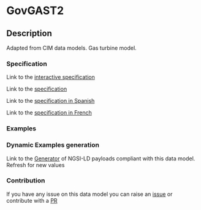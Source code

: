 # GovGAST2

## Description 

Adapted from CIM data models. Gas turbine model.
### Specification

Link to the [interactive specification](https://swagger.lab.fiware.org/?url=https://smart-data-models.github.io/dataModel.EnergyCIM/GovGAST2/swagger.yaml)

Link to the [specification](https://smart-data-models.github.io/dataModel.EnergyCIM/GovGAST2/doc/spec.md)

Link to the [specification in Spanish](https://smart-data-models.github.io/dataModel.EnergyCIM/GovGAST2/doc/spec_ES.md)

Link to the [specification in French](https://smart-data-models.github.io/dataModel.EnergyCIM/GovGAST2/doc/spec_FR.md)
### Examples
### Dynamic Examples generation

Link to the [Generator](https://smartdatamodels.org/extra/ngsi-ld_generator_v0.91.php?schemaUrl=https://raw.githubusercontent.com/smart-data-models/dataModel.EnergyCIM/master/GovGAST2/schema.json&email=info@smartdatamodels.org) of NGSI-LD payloads compliant with this data model. Refresh for new values
### Contribution

 If you have any issue on this data model you can raise an [issue](https://github.com/smart-data-models/dataModel.EnergyCIM/issues)  or contribute with a [PR](https://github.com/smart-data-models/dataModel.EnergyCIM/pulls)